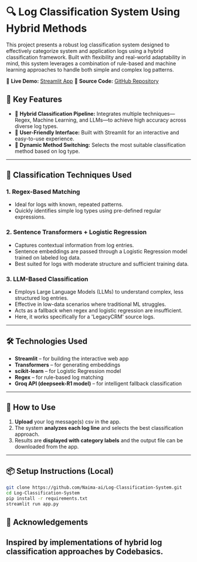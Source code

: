 # 🔍 Log Classification System Using Hybrid Methods

This project presents a robust log classification system designed to effectively categorize system and application logs using a hybrid classification framework. Built with flexibility and real-world adaptability in mind, this system leverages a combination of rule-based and machine learning approaches to handle both simple and complex log patterns.

🎯 **Live Demo:** [Streamlit App](https://log-classification-systems.streamlit.app/)
📂 **Source Code:** [GitHub Repository](https://github.com/Naima-ai/Log-Classification-System)


## 🚀 Key Features

* 🧠 **Hybrid Classification Pipeline:** Integrates multiple techniques—Regex, Machine Learning, and LLMs—to achieve high accuracy across diverse log types.
* 🧾 **User-Friendly Interface:** Built with Streamlit for an interactive and easy-to-use experience.
* 🔄 **Dynamic Method Switching:** Selects the most suitable classification method based on log type.

---

## 🔧 Classification Techniques Used

### 1. **Regex-Based Matching**

* Ideal for logs with known, repeated patterns.
* Quickly identifies simple log types using pre-defined regular expressions.

### 2. **Sentence Transformers + Logistic Regression**

* Captures contextual information from log entries.
* Sentence embeddings are passed through a Logistic Regression model trained on labeled log data.
* Best suited for logs with moderate structure and sufficient training data.

### 3. **LLM-Based Classification**

* Employs Large Language Models (LLMs) to understand complex, less structured log entries.
* Effective in low-data scenarios where traditional ML struggles.
* Acts as a fallback when regex and logistic regression are insufficient.
* Here, it works specifically for a 'LegacyCRM' source logs.

---

## 🛠 Technologies Used

* **Streamlit** – for building the interactive web app
* **Transformers** – for generating embeddings
* **scikit-learn** – for Logistic Regression model
* **Regex** – for rule-based log matching
* **Groq API (deepseek-R1 model)** – for intelligent fallback classification

---

## 🧪 How to Use

1. **Upload** your log message(s) csv in the app.
2. The system **analyzes each log line** and selects the best classification approach.
3. Results are **displayed with category labels** and the output file can be downloaded from the app.

---

## 📦 Setup Instructions (Local)

```bash
git clone https://github.com/Naima-ai/Log-Classification-System.git
cd Log-Classification-System
pip install -r requirements.txt
streamlit run app.py
```



## 🤝 Acknowledgements

Inspired by implementations of hybrid log classification approaches by Codebasics.
---

